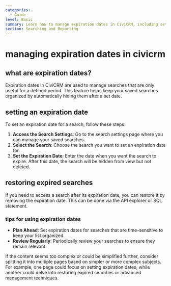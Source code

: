 ```yaml
---
categories:
  - Guide
level: Basic
summary: Learn how to manage expiration dates in CiviCRM, including setting and handling expiration dates for searches.
section: Searching and Reporting
---
```


# managing expiration dates in civicrm

## what are expiration dates?
Expiration dates in CiviCRM are used to manage searches that are only useful for a defined period. This feature helps keep your saved searches organized by automatically hiding them after a set date.

## setting an expiration date
To set an expiration date for a search, follow these steps:

1. **Access the Search Settings**: Go to the search settings page where you can manage your saved searches.
2. **Select the Search**: Choose the search you want to set an expiration date for.
3. **Set the Expiration Date**: Enter the date when you want the search to expire. After this date, the search will be hidden from view but not deleted.

## restoring expired searches
If you need to access a search after its expiration date, you can restore it by removing the expiration date. This can be done via the API explorer or SQL statement.

### tips for using expiration dates
- **Plan Ahead**: Set expiration dates for searches that are time-sensitive to keep your list organized.
- **Review Regularly**: Periodically review your searches to ensure they remain relevant.

If the content seems too complex or could be simplified further, consider splitting it into multiple pages based on simpler or more complex subjects. For example, one page could focus on setting expiration dates, while another could delve into restoring expired searches or advanced management techniques.
